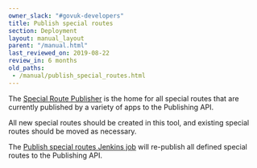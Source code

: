 ```yaml
---
owner_slack: "#govuk-developers"
title: Publish special routes
section: Deployment
layout: manual_layout
parent: "/manual.html"
last_reviewed_on: 2019-08-22
review_in: 6 months
old_paths:
 - /manual/publish_special_routes.html
---
```


The [Special Route Publisher](https://github.com/alphagov/special-route-publisher) is the home for all special routes that are currently published by a variety of apps to the Publishing API.

All new special routes should be created in this tool, and existing special routes should be moved as necessary.

The [Publish special routes Jenkins job](https://deploy.staging.publishing.service.gov.uk/job/Publish_Special_Routes/) will re-publish all defined special routes to the Publishing API.
